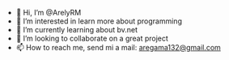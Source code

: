 - 👋 Hi, I’m @ArelyRM
- 👀 I’m interested in learn more about programming
- 🌱 I’m currently learning about bv.net
- 💞️ I’m looking to collaborate on a great project
- 📫 How to reach me, send mi a mail: aregama132@gmail.com

<!---
ArelyRM/ArelyRM is a ✨ special ✨ repository because its `README.md` (this file) appears on your GitHub profile.
You can click the Preview link to take a look at your changes.
--->
